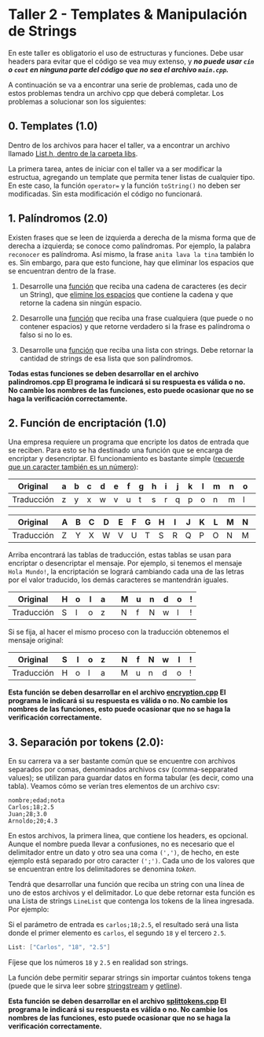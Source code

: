 
# Taller 2 - Templates & Manipulación de Strings

En este taller es obligatorio el uso de estructuras y funciones. Debe usar headers para evitar que el código se vea muy extenso, y ***no puede usar `cin` o `cout` en ninguna parte del código que no sea el archivo `main.cpp`.***

A continuación se va a encontrar una serie de problemas, cada uno de estos problemas tendra un archivo cpp que deberá completar. Los problemas a solucionar son los siguientes: 

## 0. Templates (1.0)

Dentro de los archivos para hacer el taller, va a encontrar un archivo llamado [List.h, dentro de la carpeta libs](https://github.com/clase-programacion-avanzada/CPP-Workshop-1/blob/main/libs/List.h). 

La primera tarea, antes de iniciar con el taller va a ser modificar la estructua, agregando un template que permita tener listas de cualquier tipo. En este caso, la función `operator=` y la función `toString()` no deben ser modificadas. Sin esta modificación el código no funcionará.
  
## 1. Palíndromos (2.0)

Existen frases que se leen de izquierda a derecha de la misma forma que de derecha a izquierda; se conoce como palíndromas. Por ejemplo, la palabra `reconocer` es palíndroma. Así mismo, la frase `anita lava la tina` también lo es. Sin embargo, para que esto funcione, hay que eliminar los espacios que se encuentran dentro de la frase.

1. Desarrolle una [función](https://github.com/clase-programacion-avanzada/CPP-Workshop-1/blob/main/punto1/palindromes.cpp#L34) que reciba una cadena de caracteres (es decir un String), que [elimine los espacios](https://blog.devgenius.io/regex-replace-in-c-replace-the-match-of-a-string-using-regex-replace-c204c6b6f256) que contiene la cadena y que retorne la cadena sin ningún espacio. 

2. Desarrolle una [función](https://github.com/clase-programacion-avanzada/CPP-Workshop-1/blob/main/punto1/palindromes.cpp#L42) que reciba una frase cualquiera (que puede o no contener espacios) y que retorne verdadero si la frase es palíndroma o falso si no lo es.
   
3. Desarrolle una [función](https://github.com/clase-programacion-avanzada/CPP-Workshop-1/blob/main/punto1/palindromes.cpp#L52) que reciba una lista con strings. Debe retornar la cantidad de strings de esa lista que son palíndromos. 

**Todas estas funciones se deben desarrollar en el archivo palindromos.cpp El programa le indicará si su respuesta es válida o no. No cambie los nombres de las funciones, esto puede ocasionar que no se haga la verificación correctamente.**

## 2. Función de encriptación (1.0)

Una empresa requiere un programa que encripte los datos de entrada que se reciben. Para esto se ha destinado una función que se encarga de encriptar y desencriptar. El funcionamiento es bastante simple ([recuerde que un caracter también es un número](https://www.cs.cmu.edu/~pattis/15-1XX/common/handouts/ascii.html)):

| Original   | a | b | c | d | e | f | g | h | i | j | k | l | m | n | o | p | q | r | s | t | u | v | w | x | y | z |
|------------|---|---|---|---|---|---|---|---|---|---|---|---|---|---|---|---|---|---|---|---|---|---|---|---|---|---|
| Traducción | z | y | x | w | v | u | t | s | r | q | p | o | n | m | l | k | j | i | h | g | f | e | d | c | b | a |


| Original   | A | B | C | D | E | F | G | H | I | J | K | L | M | N | O | P | Q | R | S | T | U | V | W | X | Y | Z |
|------------|---|---|---|---|---|---|---|---|---|---|---|---|---|---|---|---|---|---|---|---|---|---|---|---|---|---|
| Traducción | Z | Y | X | W | V | U | T | S | R | Q | P | O | N | M | L | K | J | I | H | G | F | E | D | C | B | A |

Arriba encontrará las tablas de traducción, estas tablas se usan para encriptar o desencriptar el mensaje. 
Por ejemplo, si tenemos el mensaje `Hola Mundo!`, la encriptación se logrará cambiando cada una de las letras por el valor traducido, los demás caracteres se mantendrán iguales.

| Original   | H | o | l | a |   | M | u | n | d | o | ! |
|------------|---|---|---|---|---|---|---|---|---|---|---|
| Traducción | S | l | o | z |   | N | f | N | w | l | ! |

Si se fija, al hacer el mismo proceso con la traducción obtenemos el mensaje original:

| Original   | S | l | o | z |   | N | f | N | w | l | ! |
|------------|---|---|---|---|---|---|---|---|---|---|---|
| Traducción | H | o | l | a |   | M | u | n | d | o | ! |

**Esta función se deben desarrollar en el archivo [encryption.cpp](https://github.com/clase-programacion-avanzada/CPP-Workshop-1/blob/main/punto2/encryption.cpp#L25) El programa le indicará si su respuesta es válida o no. No cambie los nombres de las funciones, esto puede ocasionar que no se haga la verificación correctamente.**

## 3. Separación por tokens (2.0):

En su carrera va a ser bastante común que se encuentre con archivos separados por comas, denominados archivos csv (comma-sepparated values); se utilizan para guardar datos en forma tabular (es decir, como una tabla). Veamos cómo se verían tres elementos de un archivo csv:

```csv
nombre;edad;nota
Carlos;18;2.5
Juan;28;3.0
Arnoldo;20;4.3
```

En estos archivos, la primera linea, que contiene los headers, es opcional. Aunque el nombre pueda llevar a confusiones, no es necesario que el delimitador entre un dato y otro sea una coma `(',')`, de hecho, en este ejemplo está separado por otro caracter `(';')`. Cada uno de los valores que se encuentran entre los delimitadores se denomina *token*.

Tendrá que desarrollar una función que reciba un string con una línea de uno de estos archivos y el delimitador. Lo que debe retornar esta función es una Lista de strings `LineList` que contenga los tokens de la línea ingresada. Por ejemplo:

Si el parámetro de entrada es ```carlos;18;2.5```, el resultado será una lista donde el primer elemento es `carlos`, el segundo `18` y el tercero `2.5`. 

```cpp
List: ["Carlos", "18", "2.5"]
```

Fíjese que los números `18` y `2.5` en realidad son strings.

La función debe permitir separar strings sin importar cuántos tokens tenga (puede que le sirva leer sobre [stringstream](https://akh1l.hashnode.dev/stringstream-and-getline-in-cpp) y [getline](https://akh1l.hashnode.dev/stringstream-and-getline-in-cpp)).

**Esta función se deben desarrollar en el archivo [splittokens.cpp](https://github.com/clase-programacion-avanzada/CPP-Workshop-1/blob/main/punto3/splittokens.cpp#L23) El programa le indicará si su respuesta es válida o no. No cambie los nombres de las funciones, esto puede ocasionar que no se haga la verificación correctamente.**
